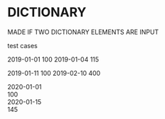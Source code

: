 # DICTIONARY
MADE IF TWO DICTIONARY ELEMENTS ARE INPUT

test cases


2019-01-01
100
2019-01-04
115

2019-01-11
100
2019-02-10
400


2020-01-01                                                          
100                                                                 
2020-01-15                                                          
145 
